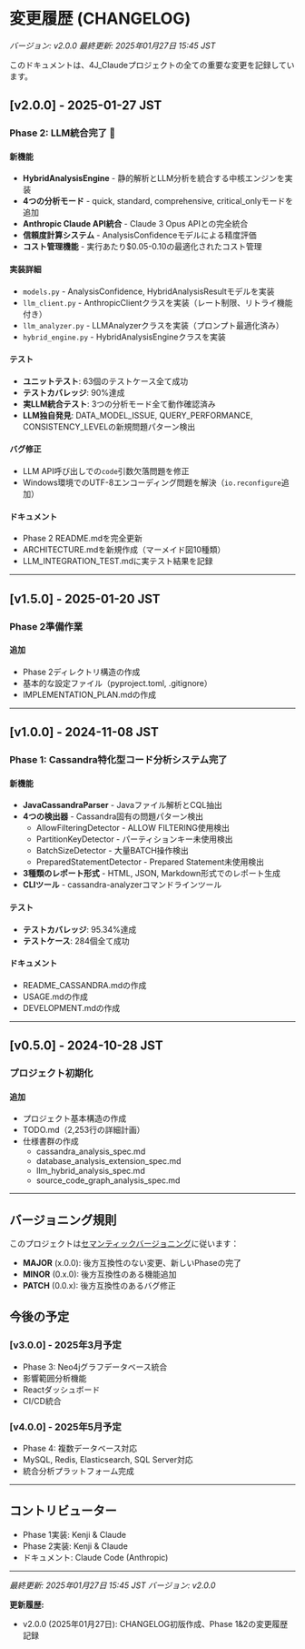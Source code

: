 # 変更履歴 (CHANGELOG)

*バージョン: v2.0.0*
*最終更新: 2025年01月27日 15:45 JST*

このドキュメントは、4J_Claudeプロジェクトの全ての重要な変更を記録しています。

## [v2.0.0] - 2025-01-27 JST
### Phase 2: LLM統合完了 🎉

#### 新機能
- **HybridAnalysisEngine** - 静的解析とLLM分析を統合する中核エンジンを実装
- **4つの分析モード** - quick, standard, comprehensive, critical_onlyモードを追加
- **Anthropic Claude API統合** - Claude 3 Opus APIとの完全統合
- **信頼度計算システム** - AnalysisConfidenceモデルによる精度評価
- **コスト管理機能** - 実行あたり$0.05-0.10の最適化されたコスト管理

#### 実装詳細
- `models.py` - AnalysisConfidence, HybridAnalysisResultモデルを実装
- `llm_client.py` - AnthropicClientクラスを実装（レート制限、リトライ機能付き）
- `llm_analyzer.py` - LLMAnalyzerクラスを実装（プロンプト最適化済み）
- `hybrid_engine.py` - HybridAnalysisEngineクラスを実装

#### テスト
- **ユニットテスト**: 63個のテストケース全て成功
- **テストカバレッジ**: 90%達成
- **実LLM統合テスト**: 3つの分析モード全て動作確認済み
- **LLM独自発見**: DATA_MODEL_ISSUE, QUERY_PERFORMANCE, CONSISTENCY_LEVELの新規問題パターン検出

#### バグ修正
- LLM API呼び出しでの`code`引数欠落問題を修正
- Windows環境でのUTF-8エンコーディング問題を解決（`io.reconfigure`追加）

#### ドキュメント
- Phase 2 README.mdを完全更新
- ARCHITECTURE.mdを新規作成（マーメイド図10種類）
- LLM_INTEGRATION_TEST.mdに実テスト結果を記録

---

## [v1.5.0] - 2025-01-20 JST
### Phase 2準備作業

#### 追加
- Phase 2ディレクトリ構造の作成
- 基本的な設定ファイル（pyproject.toml, .gitignore）
- IMPLEMENTATION_PLAN.mdの作成

---

## [v1.0.0] - 2024-11-08 JST
### Phase 1: Cassandra特化型コード分析システム完了

#### 新機能
- **JavaCassandraParser** - Javaファイル解析とCQL抽出
- **4つの検出器** - Cassandra固有の問題パターン検出
  - AllowFilteringDetector - ALLOW FILTERING使用検出
  - PartitionKeyDetector - パーティションキー未使用検出
  - BatchSizeDetector - 大量BATCH操作検出
  - PreparedStatementDetector - Prepared Statement未使用検出
- **3種類のレポート形式** - HTML, JSON, Markdown形式でのレポート生成
- **CLIツール** - cassandra-analyzerコマンドラインツール

#### テスト
- **テストカバレッジ**: 95.34%達成
- **テストケース**: 284個全て成功

#### ドキュメント
- README_CASSANDRA.mdの作成
- USAGE.mdの作成
- DEVELOPMENT.mdの作成

---

## [v0.5.0] - 2024-10-28 JST
### プロジェクト初期化

#### 追加
- プロジェクト基本構造の作成
- TODO.md（2,253行の詳細計画）
- 仕様書群の作成
  - cassandra_analysis_spec.md
  - database_analysis_extension_spec.md
  - llm_hybrid_analysis_spec.md
  - source_code_graph_analysis_spec.md

---

## バージョニング規則

このプロジェクトは[セマンティックバージョニング](https://semver.org/lang/ja/)に従います：

- **MAJOR** (x.0.0): 後方互換性のない変更、新しいPhaseの完了
- **MINOR** (0.x.0): 後方互換性のある機能追加
- **PATCH** (0.0.x): 後方互換性のあるバグ修正

## 今後の予定

### [v3.0.0] - 2025年3月予定
- Phase 3: Neo4jグラフデータベース統合
- 影響範囲分析機能
- Reactダッシュボード
- CI/CD統合

### [v4.0.0] - 2025年5月予定
- Phase 4: 複数データベース対応
- MySQL, Redis, Elasticsearch, SQL Server対応
- 統合分析プラットフォーム完成

---

## コントリビューター

- Phase 1実装: Kenji & Claude
- Phase 2実装: Kenji & Claude
- ドキュメント: Claude Code (Anthropic)

---

*最終更新: 2025年01月27日 15:45 JST*
*バージョン: v2.0.0*

**更新履歴:**
- v2.0.0 (2025年01月27日): CHANGELOG初版作成、Phase 1&2の変更履歴記録